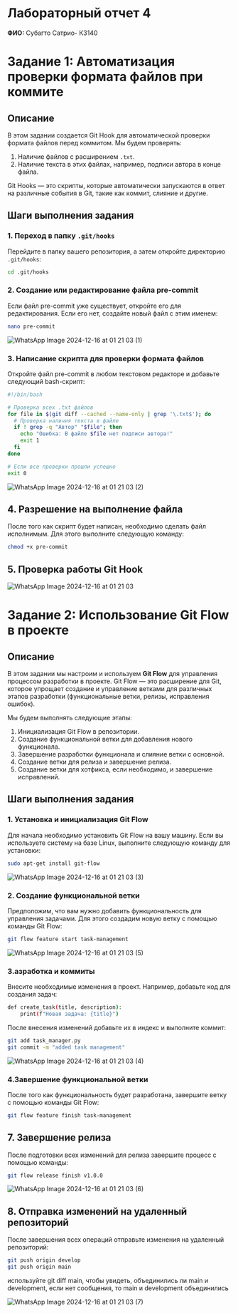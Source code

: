 # Лабораторный отчет 4

**ФИО:**  Cyбагто Сатрио- К3140


# Задание 1: Автоматизация проверки формата файлов при коммите

## Описание

В этом задании создается Git Hook для автоматической проверки формата файлов перед коммитом. Мы будем проверять:
1. Наличие файлов с расширением `.txt`.
2. Наличие текста в этих файлах, например, подписи автора в конце файла.

Git Hooks — это скрипты, которые автоматически запускаются в ответ на различные события в Git, такие как коммит, слияние и другие.

## Шаги выполнения задания

### 1. Переход в папку `.git/hooks`

Перейдите в папку вашего репозитория, а затем откройте директорию `.git/hooks`:

```bash
cd .git/hooks
```

### 2. Создание или редактирование файла pre-commit
Если файл pre-commit уже существует, откройте его для редактирования. Если его нет, создайте новый файл с этим именем:
```bash
nano pre-commit
```
![WhatsApp Image 2024-12-16 at 01 21 03 (1)](https://github.com/user-attachments/assets/4eba5c98-3a3e-4beb-ab73-6c6c66a2c59e)

### 3. Написание скрипта для проверки формата файлов
Откройте файл pre-commit в любом текстовом редакторе и добавьте следующий bash-скрипт:
```bash
#!/bin/bash

# Проверка всех .txt файлов
for file in $(git diff --cached --name-only | grep '\.txt$'); do
  # Проверка наличия текста в файле
  if ! grep -q "Автор" "$file"; then
    echo "Ошибка: В файле $file нет подписи автора!"
    exit 1
  fi
done

# Если все проверки прошли успешно
exit 0

```
![WhatsApp Image 2024-12-16 at 01 21 03 (2)](https://github.com/user-attachments/assets/d090e6cb-c436-4a38-ba93-3017df24ee5c)

## 4. Разрешение на выполнение файла
После того как скрипт будет написан, необходимо сделать файл исполнимым. Для этого выполните следующую команду:
```bash
chmod +x pre-commit

```

## 5. Проверка работы Git Hook

![WhatsApp Image 2024-12-16 at 01 21 03](https://github.com/user-attachments/assets/11047581-e450-460a-bc74-b789f842f51e)



# Задание 2: Использование Git Flow в проекте

## Описание

В этом задании мы настроим и используем **Git Flow** для управления процессом разработки в проекте. Git Flow — это расширение для Git, которое упрощает создание и управление ветками для различных этапов разработки (функциональные ветки, релизы, исправления ошибок).

Мы будем выполнять следующие этапы:
1. Инициализация Git Flow в репозитории.
2. Создание функциональной ветки для добавления нового функционала.
3. Завершение разработки функционала и слияние ветки с основной.
4. Создание ветки для релиза и завершение релиза.
5. Создание ветки для хотфикса, если необходимо, и завершение исправлений.

## Шаги выполнения задания

### 1. Установка и инициализация Git Flow

Для начала необходимо установить Git Flow на вашу машину. Если вы используете систему на базе Linux, выполните следующую команду для установки:

```bash
sudo apt-get install git-flow
```
![WhatsApp Image 2024-12-16 at 01 21 03 (3)](https://github.com/user-attachments/assets/a28b1b0f-bf19-4f13-98ef-ba6652e555ea)

### 2. Создание функциональной ветки

Предположим, что вам нужно добавить функциональность для управления задачами. Для этого создадим новую ветку с помощью команды Git Flow:

```bash
git flow feature start task-management

```
![WhatsApp Image 2024-12-16 at 01 21 03 (5)](https://github.com/user-attachments/assets/40f20e98-45b1-43e9-a8ad-90084fe17295)

### 3.азработка и коммиты

Внесите необходимые изменения в проект. Например, добавьте код для создания задач:
```bash
def create_task(title, description):
    print(f"Новая задача: {title}")

```
После внесения изменений добавьте их в индекс и выполните коммит:
```bash
git add task_manager.py
git commit -m "added task management"
```
![WhatsApp Image 2024-12-16 at 01 21 03 (4)](https://github.com/user-attachments/assets/c5208b9c-afa2-45fb-ac91-92b004e195c1)

### 4.Завершение функциональной ветки

После того как функциональность будет разработана, завершите ветку с помощью команды Git Flow:
```bash
git flow feature finish task-management
```

## 7. Завершение релиза
После подготовки всех изменений для релиза завершите процесс с помощью команды:

```bash
git flow release finish v1.0.0
```
![WhatsApp Image 2024-12-16 at 01 21 03 (6)](https://github.com/user-attachments/assets/2477a42a-c8a6-4de4-b443-09efe6894060)

## 8. Отправка изменений на удаленный репозиторий
После завершения всех операций отправьте изменения на удаленный репозиторий:
```bash
git push origin develop
git push origin main
```
используйте git diff main, чтобы увидеть, объединились ли main и development, если нет сообщения, то main и development объединились

![WhatsApp Image 2024-12-16 at 01 21 03 (7)](https://github.com/user-attachments/assets/501296be-c8ce-4244-9844-3eab22845047)


